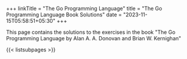 +++
linkTitle = "The Go Programming Language"
title = "The Go Programming Language Book Solutions"
date = "2023-11-15T05:58:51+05:30"
+++

This page contains the solutions to the exercises in the book "The Go Programming Language by Alan A. A. Donovan and Brian W. Kernighan"

{{< listsubpages >}}
